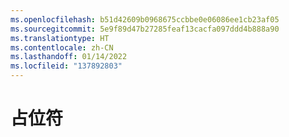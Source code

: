```yaml
---
ms.openlocfilehash: b51d42609b0968675ccbbe0e06086ee1cb23af05
ms.sourcegitcommit: 5e9f89d47b27285feaf13cacfa097ddd4b888a90
ms.translationtype: HT
ms.contentlocale: zh-CN
ms.lasthandoff: 01/14/2022
ms.locfileid: "137892803"
---
```

# <a name="placeholder"></a>占位符